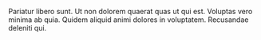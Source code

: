 Pariatur libero sunt.
Ut non dolorem quaerat quas ut qui est.
Voluptas vero minima ab quia.
Quidem aliquid animi dolores in voluptatem.
Recusandae deleniti qui.